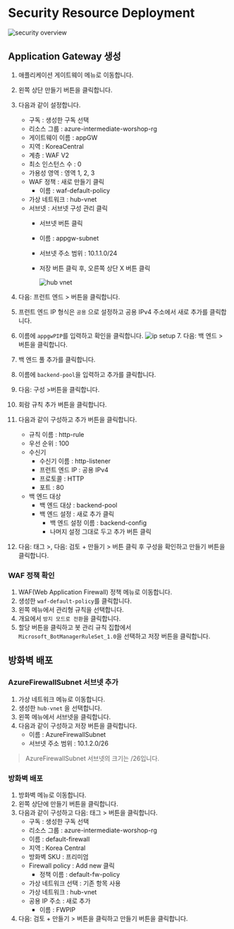   # Security Resource Deployment
![security overview](https://github.com/HyeonYeong-Rose/AzureLandingZoneWorkshop/blob/2611fb3e749eec026441e5abf432e38440149454/images/Security%20overview.png)

## Application Gateway 생성

1. 애플리케이션 게이트웨이 메뉴로 이동합니다.
2. 왼쪽 상단 만들기 버튼을 클릭합니다.
3. 다음과 같이 설정합니다.
    - 구독 : 생성한 구독 선택
    - 리소스 그룹 : azure-intermediate-worshop-rg
    - 게이트웨이 이름 : appGW
    - 지역 : KoreaCentral
    - 계층 : WAF V2
    - 최소 인스턴스 수 : 0
    - 가용성 영역 : 영역 1, 2, 3
    - WAF 정책 : 새로 만들기 클릭
        - 이름 : waf-default-policy
    - 가상 네트워크 : hub-vnet
    - 서브넷 : 서브넷 구성 관리 클릭
        - 서브넷 버튼 클릭
        - 이름 : appgw-subnet
        - 서브넷 주소 범위 : 10.1.1.0/24
        - 저장 버튼 클릭 후, 오른쪽 상단 X 버튼 클릭
     
          ![hub vnet](https://github.com/HyeonYeong-Rose/AzureLandingZoneWorkshop/blob/2611fb3e749eec026441e5abf432e38440149454/images/hub%20vnet%20setup.png)

4. 다음: 프런트 엔드 > 버튼을 클릭합니다.
5. 프런트 엔드 IP 형식은 `공용` 으로 설정하고 공용 IPv4 주소에서 새로 추가를 클릭합니다.
6. 이름에 `appgwPIP`를 입력하고 확인을 클릭합니다.
   ![ip setup](https://github.com/HyeonYeong-Rose/AzureLandingZoneWorkshop/blob/2611fb3e749eec026441e5abf432e38440149454/images/public%20ip%20setup.png)
   7. 다음: 백 엔드 > 버튼을 클릭합니다.
8. 백 엔드 풀 추가를 클릭합니다.
9. 이름에 `backend-pool`을 입력하고 추가를 클릭합니다.
10. 다음: 구성 >버튼을 클릭합니다.
11. 회람 규칙 추가 버튼을 클릭합니다.
12. 다음과 같이 구성하고 추가 버튼을 클릭합니다.
    - 규칙 이름 : http-rule
    - 우선 순위 : 100
    - 수신기
        - 수신기 이름 : http-listener
        - 프런트 엔드 IP : 공용 IPv4
        - 프로토콜 : HTTP
        - 포트 : 80
    - 백 엔드 대상
        - 백 엔드 대상 : backend-pool
        - 백 엔드 설정 : 새로 추가 클릭
            - 백 엔드 설정 이름 : backend-config
            - 나머지 설정 그대로 두고 추가 버튼 클릭
13. 다음: 태그 >, 다음: 검토 + 만들기 > 버튼 클릭 후 구성을 확인하고 만들기 버튼을 클릭합니다.

### WAF 정책 확인

1. WAF(Web Application Firewall) 정책 메뉴로 이동합니다.
2. 생성한 `waf-default-policy`를 클릭합니다.
3. 왼쪽 메뉴에서 관리형 규칙을 선택합니다.
4. 개요에서 `방지 모드로 전환`을 클릭합니다.
5. 할당 버튼을 클릭하고 봇 관리 규칙 집합에서 `Microsoft_BotManagerRuleSet_1.0`을 선택하고 저장 버튼을 클릭합니다.

## 방화벽 배포

### AzureFirewallSubnet 서브넷 추가

1. 가상 네트워크 메뉴로 이동합니다.
2. 생성한 `hub-vnet` 을 선택합니다.
3. 왼쪽 메뉴에서 서브넷을 클릭합니다.
4. 다음과 같이 구성하고 저장 버튼을 클릭합니다.
    - 이름 : AzureFirewallSubnet
    - 서브넷 주소 범위 : 10.1.2.0/26

> AzureFirewallSubnet 서브넷의 크기는 /26입니다.
> 

### 방화벽 배포

1. 방화벽 메뉴로 이동합니다.
2. 왼쪽 상단에 만들기 버튼을 클릭합니다.
3. 다음과 같이 구성하고 다음: 태그 > 버튼을 클릭합니다.
    - 구독 : 생성한 구독 선택
    - 리소스 그룹 : azure-intermediate-worshop-rg
    - 이름 : default-firewall
    - 지역 : Korea Central
    - 방화벽 SKU : 프리미엄
    - Firewall policy : Add new 클릭
        - 정책 이름 : default-fw-policy
    - 가상 네트워크 선택 : 기존 항목 사용
    - 가상 네트워크 : hub-vnet
    - 공용 IP 주소 : 새로 추가
        - 이름 : FWPIP
4. 다음: 검토 + 만들기 > 버튼을 클릭하고 만들기 버튼을 클릭합니다.
